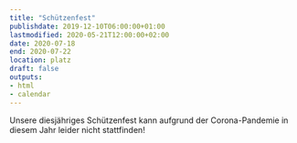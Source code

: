 ```yaml
---
title: "Schützenfest"
publishdate: 2019-12-10T06:00:00+01:00
lastmodified: 2020-05-21T12:00:00+02:00
date: 2020-07-18
end: 2020-07-22
location: platz
draft: false
outputs:
- html
- calendar
---
```

Unsere diesjähriges Schützenfest kann aufgrund der
Corona-Pandemie in diesem Jahr leider nicht stattfinden!